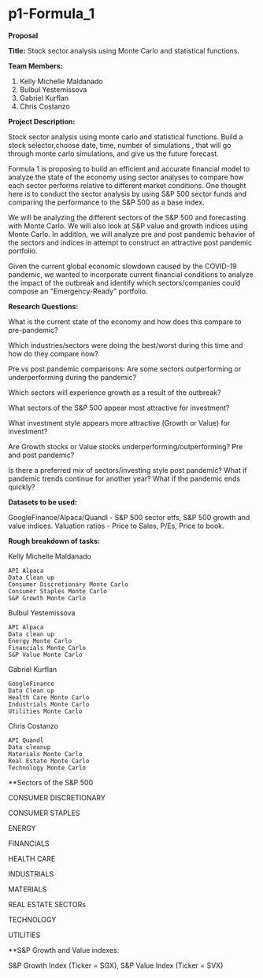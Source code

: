 # p1-Formula_1 
                           
**Proposal**

**Title:**  Stock sector analysis using Monte Carlo and statistical functions. 

**Team Members:**

1. Kelly Michelle Maldanado
2. Bulbul Yestemissova
3. Gabriel Kurflan
4. Chris Costanzo

**Project Description:**

Stock sector analysis using monte carlo and statistical functions.
Build a stock selector,choose date, time, number of simulations  , that will go through monte carlo simulations, and give us the future forecast. 


Formula 1 is proposing to build an efficient and accurate financial model to analyze the state of the economy using sector analyses to compare how each sector performs relative to different market conditions. One thought here is to conduct the sector analysis by using S&P 500 sector funds and comparing the performance to the S&P 500 as a base index.

We will be analyzing the different sectors of the S&P 500 and forecasting with Monte Carlo. We will also look at S&P value and growth indices using Monte Carlo.  In addition,  we will analyze pre and post pandemic behavior of the sectors and indices in attempt to construct an attractive post pandemic portfolio.

Given the current global economic slowdown caused by the COVID-19 pandemic, we wanted to incorporate current financial conditions to analyze the impact of the outbreak and identify which sectors/companies could compose an "Emergency-Ready" portfolio.


**Research Questions:**

What is the current state of the economy and how does this compare to pre-pandemic? 

Which industries/sectors were doing the best/worst during this time and how do they compare now?

Pre vs post pandemic comparisons:  Are some sectors outperforming or underperforming during the pandemic?

Which sectors will experience growth as a result of the outbreak?

What sectors of the S&P 500 appear most attractive for investment?

What investment style appears more attractive (Growth or Value) for investment?

Are Growth stocks or Value stocks underperforming/outperforming? Pre and post pandemic?

Is there a preferred mix of sectors/investing style post pandemic? What if pandemic trends continue for another year? What if the pandemic ends quickly?

**Datasets to be used:**

GoogleFinance/Alpaca/Quandl - S&P 500 sector etfs, S&P 500 growth and value indices. Valuation ratios - Price to Sales, P/Es, Price to book.


**Rough breakdown of tasks:**

Kelly Michelle Maldanado

    API Alpaca
    Data Clean up
    Consumer Discretionary Monte Carlo
    Consumer Staples Monte Carlo
    S&P Growth Monte Carlo
    
Bulbul Yestemissova
    
    API Alpaca
    Data clean up
    Energy Monte Carlo
    Financials Monte Carlo
    S&P Value Monte Carlo

Gabriel Kurflan

    GoogleFinance
    Data Clean up
    Health Care Monte Carlo
    Industrials Monte Carlo
    Utilities Monte Carlo
    

Chris Costanzo

    API Quandl
    Data cleanup
    Materials Monte Carlo
    Real Estate Monte Carlo
    Technology Monte Carlo
    

**Sectors of the S&P 500

CONSUMER DISCRETIONARY

CONSUMER STAPLES

ENERGY

FINANCIALS

HEALTH CARE

INDUSTRIALS

MATERIALS

REAL ESTATE SECTORs

TECHNOLOGY

UTILITIES

**S&P Growth and Value indexes:

S&P Growth Index (Ticker = SGX),
S&P Value Index (Ticker = SVX)










